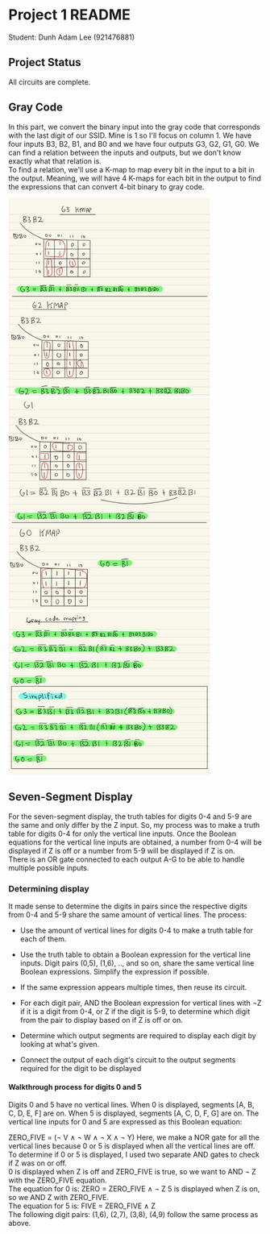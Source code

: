 
# Project 1 README

  

Student: Dunh Adam Lee (921476881)

  

## Project Status

All circuits are complete.

## Gray Code
In this part, we convert the binary input into the gray code that corresponds with the last digit of our SSID. Mine is 1 so I'll focus on column 1. We have four inputs B3, B2, B1, and B0 and we have four outputs G3, G2, G1, G0. We can find a relation between the inputs and outputs, but we don't know exactly what that relation is. 
<br/>
To find a relation, we'll use a K-map to map every bit in the input to a bit in the output. Meaning, we will have 4 K-maps for each bit in the output to find the expressions that can convert 4-bit binary to gray code.

<img src="kmaps/2.png" alt="G3 and G2 K-map" width="400"/>
<img src="kmaps/1.png" alt="G2 and G1 K-map" width="400"/>
<img src="kmaps/0.png" alt="Boolean Expressions" width="400"/>

## Seven-Segment Display

  For the seven-segment display, the truth tables for digits 0-4 and 5-9 are the same and only differ by the Z input. So, my process was to make a truth table for digits 0-4 for only the vertical line inputs.  Once the Boolean equations for the vertical line inputs are obtained, a number from 0-4 will be displayed if Z is off or a number from 5-9 will be displayed if Z is on.
<br/>
There is an OR gate connected to each output A-G to be able to handle multiple possible inputs.
<br/>
### Determining display
It made sense to determine the digits in pairs since the respective digits from 0-4 and 5-9 share the same amount of vertical lines. The process:
* Use the amount of vertical lines for digits 0-4 to make a truth table for each of them. 

* Use the truth table to obtain a Boolean expression for the vertical line inputs. Digit pairs (0,5), (1,6), .., and so on, share the same vertical line Boolean expressions. Simplify the expression if possible.
* If the same expression appears multiple times, then reuse its circuit.
* For each digit pair, AND the Boolean expression for vertical lines with &not;Z if it is a digit from 0-4, or Z if the digit is 5-9, to determine which digit from the pair to display based on if Z is off or on.
*  Determine which output segments are required to display each digit by looking at what's given.
* Connect the output of each digit's circuit to the output segments required for the digit to be displayed
#### Walkthrough process for digits 0 and 5
Digits 0 and 5 have no vertical lines.
When 0 is displayed, segments [A, B, C, D, E, F] are on.
When 5 is displayed, segments [A, C, D, F, G] are on.
The vertical line inputs for 0 and 5 are expressed as this Boolean equation:  

ZERO_FIVE = \(&not; V &and; &not; W &and; &not; X &and; &not; Y)
Here, we make a NOR gate for all the vertical lines because 0 or 5 is displayed when all the vertical lines are off.
<br/>
To determine if 0 or 5 is displayed, I used two separate AND gates to check if Z was on or off.
<br/>
0 is displayed when Z is off and ZERO_FIVE is true, so we want to AND &not; Z with the ZERO_FIVE equation. 
<br/>
The equation for 0 is:
ZERO = ZERO_FIVE &and; &not; Z
5 is displayed when Z is on, so we AND Z with ZERO_FIVE. 
<br/>
The equation for 5 is: FIVE = ZERO_FIVE &and;  Z
<br/>
The following digit pairs: (1,6), (2,7), (3,8), (4,9) follow the same process as above. 
